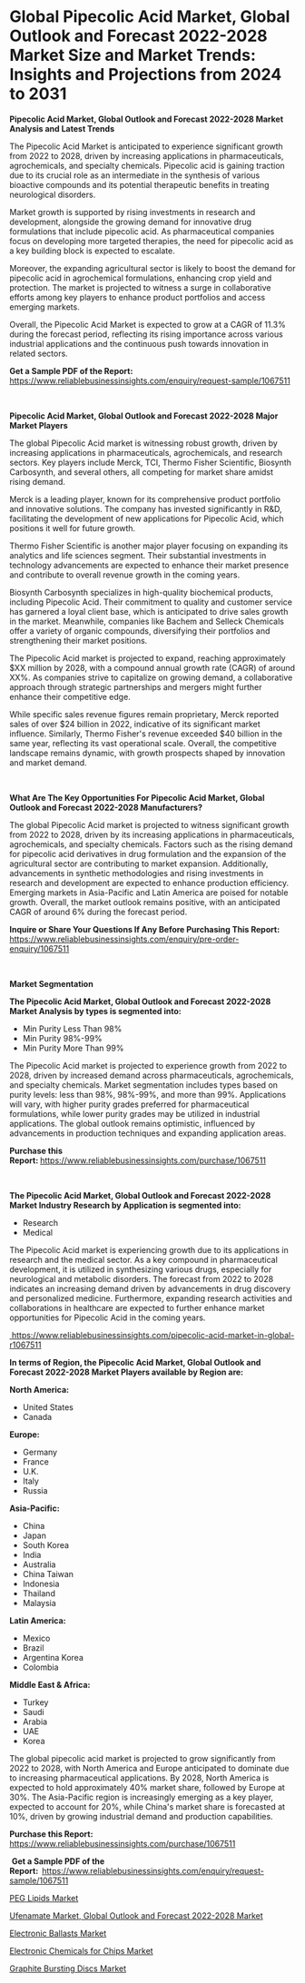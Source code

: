 <p><h1>Global Pipecolic Acid Market, Global Outlook and Forecast 2022-2028 Market Size and Market Trends: Insights and Projections from 2024 to 2031</h1></p><p><strong>Pipecolic Acid Market, Global Outlook and Forecast 2022-2028 Market Analysis and Latest Trends</strong></p>
<p><p>The Pipecolic Acid Market is anticipated to experience significant growth from 2022 to 2028, driven by increasing applications in pharmaceuticals, agrochemicals, and specialty chemicals. Pipecolic acid is gaining traction due to its crucial role as an intermediate in the synthesis of various bioactive compounds and its potential therapeutic benefits in treating neurological disorders. </p><p>Market growth is supported by rising investments in research and development, alongside the growing demand for innovative drug formulations that include pipecolic acid. As pharmaceutical companies focus on developing more targeted therapies, the need for pipecolic acid as a key building block is expected to escalate. </p><p>Moreover, the expanding agricultural sector is likely to boost the demand for pipecolic acid in agrochemical formulations, enhancing crop yield and protection. The market is projected to witness a surge in collaborative efforts among key players to enhance product portfolios and access emerging markets. </p><p>Overall, the Pipecolic Acid Market is expected to grow at a CAGR of 11.3% during the forecast period, reflecting its rising importance across various industrial applications and the continuous push towards innovation in related sectors.</p></p>
<p><strong>Get a Sample PDF of the Report:&nbsp;</strong> <a href="https://www.reliablebusinessinsights.com/enquiry/request-sample/1067511">https://www.reliablebusinessinsights.com/enquiry/request-sample/1067511</a></p>
<p>&nbsp;</p>
<p><strong>Pipecolic Acid Market, Global Outlook and Forecast 2022-2028 Major Market Players</strong></p>
<p><p>The global Pipecolic Acid market is witnessing robust growth, driven by increasing applications in pharmaceuticals, agrochemicals, and research sectors. Key players include Merck, TCI, Thermo Fisher Scientific, Biosynth Carbosynth, and several others, all competing for market share amidst rising demand.</p><p>Merck is a leading player, known for its comprehensive product portfolio and innovative solutions. The company has invested significantly in R&D, facilitating the development of new applications for Pipecolic Acid, which positions it well for future growth. </p><p>Thermo Fisher Scientific is another major player focusing on expanding its analytics and life sciences segment. Their substantial investments in technology advancements are expected to enhance their market presence and contribute to overall revenue growth in the coming years.</p><p>Biosynth Carbosynth specializes in high-quality biochemical products, including Pipecolic Acid. Their commitment to quality and customer service has garnered a loyal client base, which is anticipated to drive sales growth in the market. Meanwhile, companies like Bachem and Selleck Chemicals offer a variety of organic compounds, diversifying their portfolios and strengthening their market positions.</p><p>The Pipecolic Acid market is projected to expand, reaching approximately $XX million by 2028, with a compound annual growth rate (CAGR) of around XX%. As companies strive to capitalize on growing demand, a collaborative approach through strategic partnerships and mergers might further enhance their competitive edge.</p><p>While specific sales revenue figures remain proprietary, Merck reported sales of over $24 billion in 2022, indicative of its significant market influence. Similarly, Thermo Fisher's revenue exceeded $40 billion in the same year, reflecting its vast operational scale. Overall, the competitive landscape remains dynamic, with growth prospects shaped by innovation and market demand.</p></p>
<p>&nbsp;</p>
<p><strong>What Are The Key Opportunities For Pipecolic Acid Market, Global Outlook and Forecast 2022-2028 Manufacturers?</strong></p>
<p><p>The global Pipecolic Acid market is projected to witness significant growth from 2022 to 2028, driven by its increasing applications in pharmaceuticals, agrochemicals, and specialty chemicals. Factors such as the rising demand for pipecolic acid derivatives in drug formulation and the expansion of the agricultural sector are contributing to market expansion. Additionally, advancements in synthetic methodologies and rising investments in research and development are expected to enhance production efficiency. Emerging markets in Asia-Pacific and Latin America are poised for notable growth. Overall, the market outlook remains positive, with an anticipated CAGR of around 6% during the forecast period.</p></p>
<p><strong>Inquire or Share Your Questions If Any Before Purchasing This Report:</strong> <a href="https://www.reliablebusinessinsights.com/enquiry/pre-order-enquiry/1067511">https://www.reliablebusinessinsights.com/enquiry/pre-order-enquiry/1067511</a></p>
<p>&nbsp;</p>
<p><strong>Market Segmentation</strong></p>
<p><strong>The Pipecolic Acid Market, Global Outlook and Forecast 2022-2028 Market Analysis by types is segmented into:</strong></p>
<p><ul><li>Min Purity Less Than 98%</li><li>Min Purity 98%-99%</li><li>Min Purity More Than 99%</li></ul></p>
<p><p>The Pipecolic Acid market is projected to experience growth from 2022 to 2028, driven by increased demand across pharmaceuticals, agrochemicals, and specialty chemicals. Market segmentation includes types based on purity levels: less than 98%, 98%-99%, and more than 99%. Applications will vary, with higher purity grades preferred for pharmaceutical formulations, while lower purity grades may be utilized in industrial applications. The global outlook remains optimistic, influenced by advancements in production techniques and expanding application areas.</p></p>
<p><strong>Purchase this Report:&nbsp;</strong><a href="https://www.reliablebusinessinsights.com/purchase/1067511">https://www.reliablebusinessinsights.com/purchase/1067511</a></p>
<p>&nbsp;</p>
<p><strong>The Pipecolic Acid Market, Global Outlook and Forecast 2022-2028 Market Industry Research by Application is segmented into:</strong></p>
<p><ul><li>Research</li><li>Medical</li></ul></p>
<p><p>The Pipecolic Acid market is experiencing growth due to its applications in research and the medical sector. As a key compound in pharmaceutical development, it is utilized in synthesizing various drugs, especially for neurological and metabolic disorders. The forecast from 2022 to 2028 indicates an increasing demand driven by advancements in drug discovery and personalized medicine. Furthermore, expanding research activities and collaborations in healthcare are expected to further enhance market opportunities for Pipecolic Acid in the coming years.</p></p>
<p><a href="https://www.reliablebusinessinsights.com/pipecolic-acid-market-in-global-r1067511">&nbsp;https://www.reliablebusinessinsights.com/pipecolic-acid-market-in-global-r1067511</a></p>
<p><strong>In terms of Region, the Pipecolic Acid Market, Global Outlook and Forecast 2022-2028 Market Players available by Region are:</strong></p>
<p>
    <p> <strong> North America: </strong>
        <ul>
            <li>United States</li>
            <li>Canada</li>
        </ul>
        </p> 
    <p> <strong> Europe: </strong>
        <ul>
            <li>Germany</li>
            <li>France</li>
            <li>U.K.</li>
            <li>Italy</li>
            <li>Russia</li>
        </ul>
        </p> 
    <p> <strong> Asia-Pacific: </strong>
        <ul>
            <li>China</li>
            <li>Japan</li>
            <li>South Korea</li>
            <li>India</li>
            <li>Australia</li>
            <li>China Taiwan</li>
            <li>Indonesia</li>
            <li>Thailand</li>
            <li>Malaysia</li>
        </ul>
        </p> 
    <p> <strong> Latin America: </strong>
        <ul>
            <li>Mexico</li>
            <li>Brazil</li>
            <li>Argentina Korea</li>
            <li>Colombia</li>
        </ul>
        </p> 
    <p> <strong> Middle East & Africa: </strong>
        <ul>
            <li>Turkey</li>
            <li>Saudi</li>
            <li>Arabia</li>
            <li>UAE</li>
            <li>Korea</li>
        </ul>
    </p>
    </p>
<p><p>The global pipecolic acid market is projected to grow significantly from 2022 to 2028, with North America and Europe anticipated to dominate due to increasing pharmaceutical applications. By 2028, North America is expected to hold approximately 40% market share, followed by Europe at 30%. The Asia-Pacific region is increasingly emerging as a key player, expected to account for 20%, while China's market share is forecasted at 10%, driven by growing industrial demand and production capabilities.</p></p>
<p><strong>Purchase this Report: </strong><a href="https://www.reliablebusinessinsights.com/purchase/1067511">https://www.reliablebusinessinsights.com/purchase/1067511</a></p>
<p>&nbsp;<strong>Get a Sample PDF of the Report:&nbsp;&nbsp;</strong><a href="https://www.reliablebusinessinsights.com/enquiry/request-sample/1067511">https://www.reliablebusinessinsights.com/enquiry/request-sample/1067511</a></p>
<p><strong></strong></p>
<p><p><a href="https://issuu.com/reportprime-2/docs/peg-lipids-market-size-2030.pptx_d6567dc3c6c1e5">PEG Lipids Market</a></p><p><a href="https://github.com/AnnDiaz698/Market-Research-Report-List-1/blob/main/ufenamate-market-global-outlook-and-forecast-2022-2028-market.md">Ufenamate Market, Global Outlook and Forecast 2022-2028 Market</a></p><p><a href="https://www.linkedin.com/pulse/global-electronic-ballasts-market-trends-innovations-forward-looking-zbpcf?trackingId=L1xhAte%2BRE2ENoz8JrFPoA%3D%3D">Electronic Ballasts Market</a></p><p><a href="https://issuu.com/reportprime-2/docs/electronic-chemicals-for-chips-mark_7c72ebc1151909">Electronic Chemicals for Chips Market</a></p><p><a href="https://medium.com/@jhydehele7/the-graphite-bursting-discs-market-industry-provides-a-comprehensive-and-current-analysis-of-the-f7d021aa57d8">Graphite Bursting Discs Market</a></p></p>